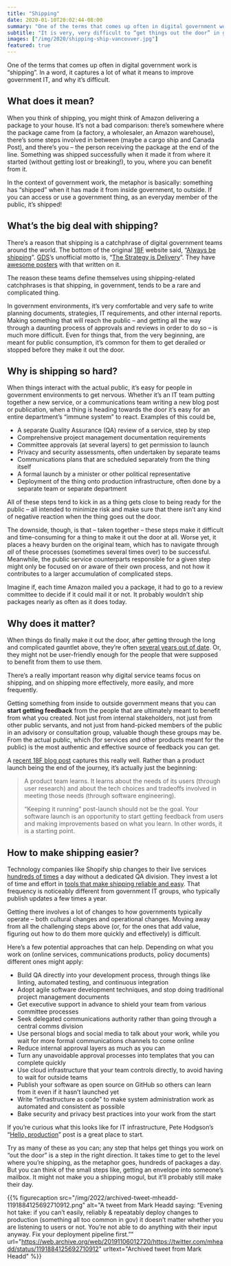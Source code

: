 ```yaml
---
title: "Shipping"
date: 2020-01-10T20:02:44-08:00
summary: "One of the terms that comes up often in digital government work is “shipping”, or getting things out the door. Let’s take a look at why shipping is important, why it’s so hard, and ways to make it easier."
subtitle: "It is very, very difficult to “get things out the door” in government"
images: ["/img/2020/shipping-ship-vancouver.jpg"]
featured: true
---
```


One of the terms that comes up often in digital government work is “shipping”. In a word, it captures a lot of what it means to improve government IT, and why it’s difficult.

## What does it mean?

When you think of shipping, you might think of Amazon delivering a package to your house. It’s not a bad comparison: there’s somewhere where the package came from (a factory, a wholesaler, an Amazon warehouse), there’s some steps involved in between (maybe a cargo ship and Canada Post), and there’s you – the person receiving the package at the end of the line.  Something was shipped successfully when it made it from where it started (without getting lost or breaking!), to you, where you can benefit from it.

In the context of government work, the metaphor is basically: something has “shipped” when it has made it from inside government, to outside. If you can access or use a government thing, as an everyday member of the public, it’s shipped! 

## What’s the big deal with shipping?

There’s a reason that shipping is a catchphrase of digital government teams around the world. The bottom of the original [18F](https://18f.gsa.gov/) website said, “[Always be shipping](https://web.archive.org/web/20160803091136/https://18f.gsa.gov/)”. [GDS](https://gds.blog.gov.uk/)’s unofficial motto is, “[The Strategy is Delivery](https://gds.blog.gov.uk/2013/01/06/digital-transformation-in-2013-the-strategy-is-delivery-again/)”. They have [awesome posters](https://github.com/alphagov/govdesign/blob/master/Poster_The%20strategy%20is%20delivery.pdf) with that written on it.

The reason these teams define themselves using shipping-related catchphrases is that shipping, in government, tends to be a rare and complicated thing. 

In government environments, it’s very comfortable and very safe to write planning documents, strategies, IT requirements, and other internal reports. Making something that will reach the public – and getting all the way through a daunting process of approvals and reviews in order to do so – is much more difficult. Even for things that, from the very beginning, are meant for public consumption, it’s common for them to get derailed or stopped before they make it out the door.

## Why is shipping so hard?

When things interact with the actual public, it’s easy for people in government environments to get nervous. Whether it’s an IT team putting together a new service, or a communications team writing a new blog post or publication, when a thing is heading towards the door it’s easy for an entire department’s “immune system” to react. Examples of this could be,

*   A separate Quality Assurance (QA) review of a service, step by step
*   Comprehensive project management documentation requirements
*   Committee approvals (at several layers) to get permission to launch
*   Privacy and security assessments, often undertaken by separate teams
*   Communications plans that are scheduled separately from the thing itself
*   A formal launch by a minister or other political representative
*   Deployment of the thing onto production infrastructure, often done by a separate team or separate department

All of these steps tend to kick in as a thing gets close to being ready for the public – all intended to minimize risk and make sure that there isn’t any kind of negative reaction when the thing goes out the door.

The downside, though, is that – taken together – these steps make it difficult and time-consuming for a thing to make it out the door at all. Worse yet, it places a heavy burden on the original team, which has to navigate through _all_ of these processes (sometimes several times over) to be successful. Meanwhile, the public service counterparts responsible for a given step might only be focused on or aware of their own process, and not how it contributes to a larger accumulation of complicated steps.

Imagine if, each time Amazon mailed you a package, it had to go to a review committee to decide if it could mail it or not. It probably wouldn’t ship packages nearly as often as it does today.

## Why does it matter?

When things do finally make it out the door, after getting through the long and complicated gauntlet above, they’re often [several years out of date](https://twitter.com/emiliogfranco/status/1213097226656010243). Or, they might not be user-friendly enough for the people that were supposed to benefit from them to use them.

There’s a really important reason why digital service teams focus on shipping, and on shipping more effectively, more easily, and more frequently. 

Getting something from inside to outside government means that you can **start getting feedback** from the people that are ultimately meant to benefit from what you created. Not just from internal stakeholders, not just from other public servants, and not just from hand-picked members of the public in an advisory or consultation group, valuable though these groups may be. From the actual public, which (for services and other products meant for the public) is the most authentic and effective source of feedback you can get.

A [recent 18F blog post](https://18f.gsa.gov/2019/12/03/long-term-teams/) captures this really well. Rather than a product launch being the end of the journey, it’s actually just the beginning:

> A product team learns. It learns about the needs of its users (through user research) and about the tech choices and tradeoffs involved in meeting those needs (through software engineering). 
> 
> “Keeping it running” post-launch should not be the goal. Your software launch is an opportunity to start getting feedback from users and making improvements based on what you learn. In other words, it is a starting point.

## How to make shipping easier?

Technology companies like Shopify ship changes to their live services [hundreds of times](https://twitter.com/pauldowman/status/1172151434407763970) a day without a dedicated QA division. They invest a lot of time and effort in [tools that make shipping reliable and easy](https://twitter.com/pauldowman/status/1192057719374729216). That frequency is noticeably different from government IT groups, who typically publish updates a few times a year.

Getting there involves a lot of changes to how governments typically operate – both cultural changes and operational changes. Moving away from all the challenging steps above (or, for the ones that add value, figuring out how to do them more quickly and effectively) is difficult.

Here’s a few potential approaches that can help. Depending on what you work on (online services, communications products, policy documents) different ones might apply:

*   Build QA directly into your development process, through things like linting, automated testing, and continuous integration
*   Adopt agile software development techniques, and stop doing traditional project management documents
*   Get executive support in advance to shield your team from various committee processes
*   Seek delegated communications authority rather than going through a central comms division
*   Use personal blogs and social media to talk about your work, while you wait for more formal communications channels to come online
*   Reduce internal approval layers as much as you can
*   Turn any unavoidable approval processes into templates that you can complete quickly
*   Use cloud infrastructure that your team controls directly, to avoid having to wait for outside teams
*   Publish your software as open source on GitHub so others can learn from it even if it hasn’t launched yet
*   Write “infrastructure as code” to make system administration work as automated and consistent as possible
*   Bake security and privacy best practices into your work from the start

If you’re curious what this looks like for IT infrastructure, Pete Hodgson’s “[Hello, production](https://blog.thepete.net/blog/2019/10/04/hello-production/)” post is a great place to start.

Try as many of these as you can; any step that helps get things you work on “out the door” is a step in the right direction. It takes time to get to the level where you’re shipping, as the metaphor goes, hundreds of packages a day. But you can think of the small steps like, getting an envelope into someone’s mailbox. It might not make you a shipping mogul, but it’ll probably still make their day. 

{{% figurecaption src="/img/2022/archived-tweet-mheadd-1191884125692710912.png" alt="A tweet from Mark Headd saying: “Evening hot take: if you can’t easily, reliably & repeatably deploy changes to production (something all too common in gov) it doesn’t matter whether you are listening to users or not. You’re not able to do anything with their input anyway. Fix your deployment pipeline first.”" url="https://web.archive.org/web/20191106012720/https://twitter.com/mheadd/status/1191884125692710912" urltext="Archived tweet from Mark Headd" %}}
